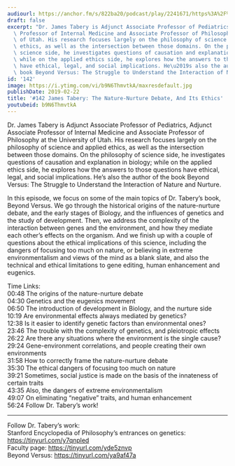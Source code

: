 ```yaml
---
audiourl: https://anchor.fm/s/822ba20/podcast/play/2241671/https%3A%2F%2Fd3ctxlq1ktw2nl.cloudfront.net%2Fproduction%2F2019-0-31%2F9121915-44100-2-413bc84eb8faf.m4a
draft: false
excerpt: "Dr. James Tabery is Adjunct Associate Professor of Pediatrics, Adjunct Associate\
  \ Professor of Internal Medicine and Associate Professor of Philosophy at the University\
  \ of Utah. His research focuses largely on the philosophy of science and applied\
  \ ethics, as well as the intersection between those domains. On the philosophy of\
  \ science side, he investigates questions of causation and explanation in biology;\
  \ while on the applied ethics side, he explores how the answers to those questions\
  \ have ethical, legal, and social implications. He\u2019s also the author of the\
  \ book Beyond Versus: The Struggle to Understand the Interaction of Nature and Nurture."
id: '142'
image: https://i.ytimg.com/vi/b9N6ThmvtkA/maxresdefault.jpg
publishDate: 2019-02-22
title: '#142 James Tabery: The Nature-Nurture Debate, And Its Ethics'
youtubeid: b9N6ThmvtkA
---
```

<div class="timelinks">

Dr. James Tabery is Adjunct Associate Professor of Pediatrics, Adjunct Associate Professor of Internal Medicine and Associate Professor of Philosophy at the University of Utah. His research focuses largely on the philosophy of science and applied ethics, as well as the intersection between those domains. On the philosophy of science side, he investigates questions of causation and explanation in biology; while on the applied ethics side, he explores how the answers to those questions have ethical, legal, and social implications. He’s also the author of the book Beyond Versus: The Struggle to Understand the Interaction of Nature and Nurture.

In this episode, we focus on some of the main topics of Dr. Tabery’s book, Beyond Versus. We go through the historical origins of the nature-nurture debate, and the early stages of Biology, and the influences of genetics and the study of development. Then, we address the complexity of the interaction between genes and the environment, and how they mediate each other’s effects on the organism. And we finish up with a couple of questions about the ethical implications of this science, including the dangers of focusing too much on nature, or believing in extreme environmentalism and views of the mind as a blank slate, and also the technical and ethical limitations to gene editing, human enhancement and eugenics.

Time Links:  
<time>00:48</time> The origins of the nature-nurture debate  
<time>04:30</time> Genetics and the eugenics movement                               
<time>06:50</time> The introduction of development in Biology, and the nurture side                
<time>10:19</time> Are environmental effects always mediated by genetics?                
<time>12:38</time> Is it easier to identify genetic factors than environmental ones?  
<time>23:46</time> The trouble with the complexity of genetics, and pleiotropic effects         
<time>26:22</time> Are there any situations where the environment is the single cause?          
<time>29:24</time> Gene-environment correlations, and people creating their own environments       
<time>31:58</time> How to correctly frame the nature-nurture debate  
<time>35:30</time> The ethical dangers of focusing too much on nature  
<time>39:21</time> Sometimes, social justice is made on the basis of the innateness of certain traits    
<time>43:35</time> Also, the dangers of extreme environmentalism  
<time>49:07</time> On eliminating “negative” traits, and human enhancement  
<time>56:24</time> Follow Dr. Tabery’s work!

---

Follow Dr. Tabery’s work:  
Stanford Encyclopedia of Philosophy’s entrances on genetics: https://tinyurl.com/y7qnpled  
Faculty page: https://tinyurl.com/yde5znvp  
Beyond Versus: https://tinyurl.com/ya9af47a
</div>

